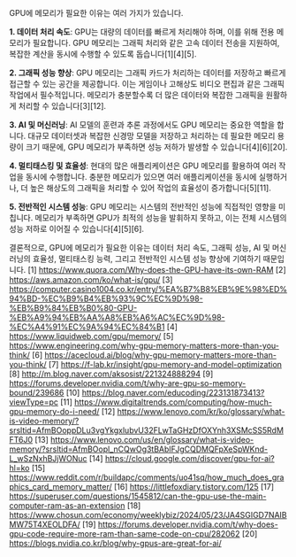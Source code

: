GPU에 메모리가 필요한 이유는 여러 가지가 있습니다. 

**1. 데이터 처리 속도**: GPU는 대량의 데이터를 빠르게 처리해야 하며, 이를 위해 전용 메모리가 필요합니다. GPU 메모리는 그래픽 처리와 같은 고속 데이터 전송을 지원하여, 복잡한 계산을 동시에 수행할 수 있도록 돕습니다[1][4][5].

**2. 그래픽 성능 향상**: GPU 메모리는 그래픽 카드가 처리하는 데이터를 저장하고 빠르게 접근할 수 있는 공간을 제공합니다. 이는 게임이나 고해상도 비디오 편집과 같은 그래픽 작업에서 필수적입니다. 메모리가 충분할수록 더 많은 데이터와 복잡한 그래픽을 원활하게 처리할 수 있습니다[3][12].

**3. AI 및 머신러닝**: AI 모델의 훈련과 추론 과정에서도 GPU 메모리는 중요한 역할을 합니다. 대규모 데이터셋과 복잡한 신경망 모델을 저장하고 처리하는 데 필요한 메모리 용량이 크기 때문에, GPU 메모리가 부족하면 성능 저하가 발생할 수 있습니다[4][6][20].

**4. 멀티태스킹 및 효율성**: 현대의 많은 애플리케이션은 GPU 메모리를 활용하여 여러 작업을 동시에 수행합니다. 충분한 메모리가 있으면 여러 애플리케이션을 동시에 실행하거나, 더 높은 해상도의 그래픽을 처리할 수 있어 작업의 효율성이 증가합니다[5][11].

**5. 전반적인 시스템 성능**: GPU 메모리는 시스템의 전반적인 성능에 직접적인 영향을 미칩니다. 메모리가 부족하면 GPU가 최적의 성능을 발휘하지 못하고, 이는 전체 시스템의 성능 저하로 이어질 수 있습니다[4][5][6].

결론적으로, GPU에 메모리가 필요한 이유는 데이터 처리 속도, 그래픽 성능, AI 및 머신러닝의 효율성, 멀티태스킹 능력, 그리고 전반적인 시스템 성능 향상에 기여하기 때문입니다.
[1] https://www.quora.com/Why-does-the-GPU-have-its-own-RAM
[2] https://aws.amazon.com/ko/what-is/gpu/
[3] https://computer.casino1004.co.kr/entry/%EA%B7%B8%EB%9E%98%ED%94%BD-%EC%B9%B4%EB%93%9C%EC%9D%98-%EB%B9%84%EB%B0%80-GPU-%EB%A9%94%EB%AA%A8%EB%A6%AC%EC%9D%98-%EC%A4%91%EC%9A%94%EC%84%B1
[4] https://www.liquidweb.com/gpu/memory/
[5] https://www.engineering.com/why-gpu-memory-matters-more-than-you-think/
[6] https://acecloud.ai/blog/why-gpu-memory-matters-more-than-you-think/
[7] https://f-lab.kr/insight/gpu-memory-and-model-optimization
[8] http://m.blog.naver.com/aksosist/221324888294
[9] https://forums.developer.nvidia.com/t/why-are-gpu-so-memory-bound/239686
[10] https://blog.naver.com/educoding/223131873413?viewType=pc
[11] https://www.digitaltrends.com/computing/how-much-gpu-memory-do-i-need/
[12] https://www.lenovo.com/kr/ko/glossary/what-is-video-memory/?srsltid=AfmBOoppDLu3vgYkgxlubvU32FLwTaGHzDfOXYnh3XSMcSS5RdMFT6J0
[13] https://www.lenovo.com/us/en/glossary/what-is-video-memory/?srsltid=AfmBOopl_nCQwOg3tBAbIFJgCQDMQFpXeSpWKnd-L_wSzNxhBJjWONuc
[14] https://cloud.google.com/discover/gpu-for-ai?hl=ko
[15] https://www.reddit.com/r/buildapc/comments/uo41sq/how_much_does_graphics_card_memory_matter/
[16] https://littlefoxdiary.tistory.com/125
[17] https://superuser.com/questions/1545812/can-the-gpu-use-the-main-computer-ram-as-an-extension
[18] https://www.chosun.com/economy/weeklybiz/2024/05/23/JA4SGIGD7NAIBMW75T4XEOLDFA/
[19] https://forums.developer.nvidia.com/t/why-does-gpu-code-require-more-ram-than-same-code-on-cpu/282062
[20] https://blogs.nvidia.co.kr/blog/why-gpus-are-great-for-ai/
